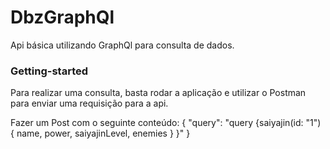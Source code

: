 # DbzGraphQl

Api básica utilizando GraphQl para consulta de dados.

### Getting-started

Para realizar uma consulta, basta rodar a aplicação e utilizar o Postman
para enviar uma requisição para a api.

Fazer um Post com o seguinte conteúdo:
{
"query": "query {saiyajin(id: \"1\") { name, power, saiyajinLevel, enemies  } }"
}
